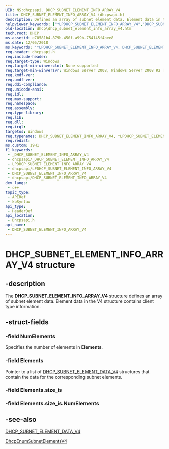 ```yaml
---
UID: NS:dhcpsapi._DHCP_SUBNET_ELEMENT_INFO_ARRAY_V4
title: DHCP_SUBNET_ELEMENT_INFO_ARRAY_V4 (dhcpsapi.h)
description: Defines an array of subnet element data. Element data in the V4 structure contains client type information.
helpviewer_keywords: ["*LPDHCP_SUBNET_ELEMENT_INFO_ARRAY_V4","DHCP_SUBNET_ELEMENT_INFO_ARRAY_V4","DHCP_SUBNET_ELEMENT_INFO_ARRAY_V4 structure [DHCP]","LPDHCP_SUBNET_ELEMENT_INFO_ARRAY_V4","LPDHCP_SUBNET_ELEMENT_INFO_ARRAY_V4 structure pointer [DHCP]","dhcp.dhcp_subnet_element_info_array_v4","dhcpsapi/LPDHCP_SUBNET_ELEMENT_INFO_ARRAY_V4","dhcpsapi/_DHCP_SUBNET_ELEMENT_INFO_ARRAY_V4"]
old-location: dhcp\dhcp_subnet_element_info_array_v4.htm
tech.root: DHCP
ms.assetid: e70581b4-879b-450f-a99b-754145f4bee8
ms.date: 12/05/2018
ms.keywords: '*LPDHCP_SUBNET_ELEMENT_INFO_ARRAY_V4, DHCP_SUBNET_ELEMENT_INFO_ARRAY_V4, DHCP_SUBNET_ELEMENT_INFO_ARRAY_V4 structure [DHCP], LPDHCP_SUBNET_ELEMENT_INFO_ARRAY_V4, LPDHCP_SUBNET_ELEMENT_INFO_ARRAY_V4 structure pointer [DHCP], dhcp.dhcp_subnet_element_info_array_v4, dhcpsapi/LPDHCP_SUBNET_ELEMENT_INFO_ARRAY_V4, dhcpsapi/_DHCP_SUBNET_ELEMENT_INFO_ARRAY_V4'
req.header: dhcpsapi.h
req.include-header: 
req.target-type: Windows
req.target-min-winverclnt: None supported
req.target-min-winversvr: Windows Server 2008, Windows Server 2008 R2 [desktop apps only]
req.kmdf-ver: 
req.umdf-ver: 
req.ddi-compliance: 
req.unicode-ansi: 
req.idl: 
req.max-support: 
req.namespace: 
req.assembly: 
req.type-library: 
req.lib: 
req.dll: 
req.irql: 
targetos: Windows
req.typenames: DHCP_SUBNET_ELEMENT_INFO_ARRAY_V4, *LPDHCP_SUBNET_ELEMENT_INFO_ARRAY_V4
req.redist: 
ms.custom: 19H1
f1_keywords:
 - _DHCP_SUBNET_ELEMENT_INFO_ARRAY_V4
 - dhcpsapi/_DHCP_SUBNET_ELEMENT_INFO_ARRAY_V4
 - LPDHCP_SUBNET_ELEMENT_INFO_ARRAY_V4
 - dhcpsapi/LPDHCP_SUBNET_ELEMENT_INFO_ARRAY_V4
 - DHCP_SUBNET_ELEMENT_INFO_ARRAY_V4
 - dhcpsapi/DHCP_SUBNET_ELEMENT_INFO_ARRAY_V4
dev_langs:
 - c++
topic_type:
 - APIRef
 - kbSyntax
api_type:
 - HeaderDef
api_location:
 - Dhcpsapi.h
api_name:
 - DHCP_SUBNET_ELEMENT_INFO_ARRAY_V4
---
```


# DHCP_SUBNET_ELEMENT_INFO_ARRAY_V4 structure


## -description

The <b>DHCP_SUBNET_ELEMENT_INFO_ARRAY_V4</b> structure defines an array of subnet element data. Element data in the V4 structure contains client type information.

## -struct-fields

### -field NumElements

Specifies the number of elements in <b>Elements</b>.

### -field Elements

Pointer to a list of <a href="https://docs.microsoft.com/windows/desktop/api/dhcpsapi/ns-dhcpsapi-dhcp_subnet_element_data_v4">DHCP_SUBNET_ELEMENT_DATA_V4</a> structures that contain the data for the corresponding subnet elements.

### -field Elements.size_is

### -field Elements.size_is.NumElements

## -see-also

<a href="https://docs.microsoft.com/windows/desktop/api/dhcpsapi/ns-dhcpsapi-dhcp_subnet_element_data_v4">DHCP_SUBNET_ELEMENT_DATA_V4</a>



<a href="https://docs.microsoft.com/previous-versions/windows/desktop/api/dhcpsapi/nf-dhcpsapi-dhcpenumsubnetelementsv4">DhcpEnumSubnetElementsV4</a>

